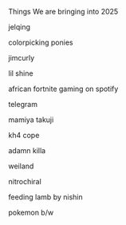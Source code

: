 Things We are bringing into 2025

jelqing

colorpicking ponies

jimcurly

lil shine 

african fortnite gaming on spotify 

telegram

mamiya takuji

kh4 cope

adamn killa

weiland

nitrochiral 

feeding lamb by nishin

pokemon b/w
